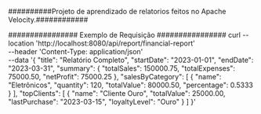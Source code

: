 ##########Projeto de aprendizado de relatorios feitos no Apache Velocity.############



################ Exemplo de Requisição ################
curl --location 'http://localhost:8080/api/report/financial-report' \
--header 'Content-Type: application/json' \
--data '{
    "title": "Relatório Completo",
    "startDate": "2023-01-01",
    "endDate": "2023-03-31",
    "summary": {
        "totalSales": 150000.75,
        "totalExpenses": 75000.50,
        "netProfit": 75000.25
    },
    "salesByCategory": [
        {
            "name": "Eletrônicos",
            "quantity": 120,
            "totalValue": 80000.50,
            "percentage": 0.5333
        }
    ],
    "topClients": [
        {
            "name": "Cliente Ouro",
            "totalValue": 25000.00,
            "lastPurchase": "2023-03-15",
            "loyaltyLevel": "Ouro"
        }
    ]
}'
